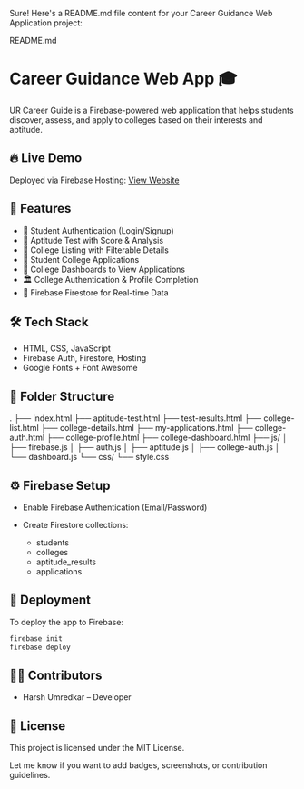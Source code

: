 Sure! Here's a README.md file content for your Career Guidance Web Application project:

README.md

# Career Guidance Web App 🎓

UR Career Guide is a Firebase-powered web application that helps students discover, assess, and apply to colleges based on their interests and aptitude.

## 🔥 Live Demo

Deployed via Firebase Hosting:
[View Website](https://carrier-guidence-527ce.web.app)

## 📌 Features

* 🔐 Student Authentication (Login/Signup)
* 🎯 Aptitude Test with Score & Analysis
* 🏫 College Listing with Filterable Details
* 📄 Student College Applications
* 🧾 College Dashboards to View Applications
* 🏛️ College Authentication & Profile Completion
* 💾 Firebase Firestore for Real-time Data

## 🛠️ Tech Stack

* HTML, CSS, JavaScript
* Firebase Auth, Firestore, Hosting
* Google Fonts + Font Awesome

## 📂 Folder Structure

.
├── index.html
├── aptitude-test.html
├── test-results.html
├── college-list.html
├── college-details.html
├── my-applications.html
├── college-auth.html
├── college-profile.html
├── college-dashboard.html
├── js/
│   ├── firebase.js
│   ├── auth.js
│   ├── aptitude.js
│   ├── college-auth.js
│   └── dashboard.js
└── css/
└── style.css

## ⚙️ Firebase Setup

* Enable Firebase Authentication (Email/Password)
* Create Firestore collections:

  * students
  * colleges
  * aptitude\_results
  * applications

## 🚀 Deployment

To deploy the app to Firebase:

```bash
firebase init
firebase deploy
```

## 👨‍💻 Contributors

* Harsh Umredkar – Developer

## 📄 License

This project is licensed under the MIT License.

Let me know if you want to add badges, screenshots, or contribution guidelines.

